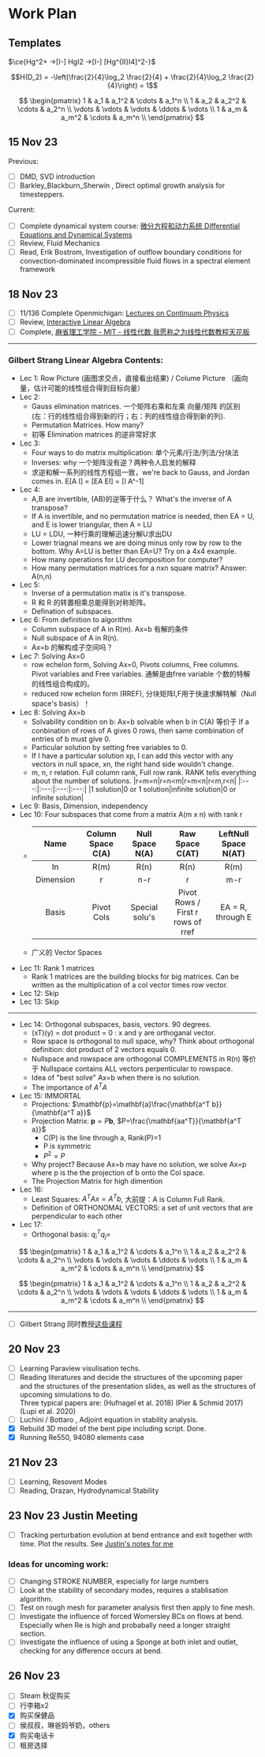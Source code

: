 # Work Plan
## Templates
$\ce{Hg^2+ ->[I-] HgI2 ->[I-] [Hg^{II}I4]^2-}$

$$H(D_2) = -\left(\frac{2}{4}\log_2 \frac{2}{4} + \frac{2}{4}\log_2 \frac{2}{4}\right) = 1$$
      
$$
  \begin{pmatrix}
  1 & a_1 & a_1^2 & \cdots & a_1^n \\
  1 & a_2 & a_2^2 & \cdots & a_2^n \\
  \vdots & \vdots & \vdots & \ddots & \vdots \\
  1 & a_m & a_m^2 & \cdots & a_m^n \\
  \end{pmatrix}
$$

## 15 Nov 23
Previous:
- [ ] DMD, SVD introduction
- [ ] Barkley_Blackburn_Sherwin , Direct optimal growth analysis for timesteppers.

Current:
- [ ] Complete dynamical system course: [微分方程和动力系统 Differential Equations and Dynamical Systems]( https://www.bilibili.com/video/BV13e411N7Vt/?p=32&share_source=copy_web&vd_source=c7625a8fd7a15d5783e3cc2650543d45)
- [ ] Review, Fluid Mechanics
- [ ] Read, Erik Bostrom, Investigation of outflow boundary conditions for convection-dominated incompressible fluid flows in a spectral element framework

## 18 Nov 23
- [ ] 11/136 Complete Openmichigan: [Lectures on Continuum Physics](https://open.umich.edu/find/open-educational-resources/engineering/lectures-continuum-physics)
- [ ] Review, [Interactive Linear Algebra](https://textbooks.math.gatech.edu/ila/index.html)
- [ ] Complete, [麻省理工学院 - MIT - 线性代数 我愿称之为线性代数教程天花板](https://www.bilibili.com/video/BV16Z4y1U7oU/?spm_id_from=333.1007.top_right_bar_window_history.content.click&vd_source=87f333e21626c3c3bbbb43b6711d2d81)
---
 ### Gilbert Strang Linear Algebra Contents:
- Lec 1: Row Picture (画图求交点，直接看出结果) / Colume Picture （画向量，估计可能的线性组合得到目标向量）
- Lec 2:
    - Gauss elimination matrices. 一个矩阵右乘和左乘 向量/矩阵 的区别 (左：行的线性组合得到新的行；右：列的线性组合得到新的列).
    - Permutation Matrices. How many?
    - 初等 Elimination matrices 的逆非常好求 
- Lec 3:
    - Four ways to do matrix multiplication: 单个元素/行法/列法/分块法
    - Inverses: why 一个矩阵没有逆？两种令人启发的解释
    - 求逆和解一系列的线性方程组一致，we're back to Gauss, and Jordan comes in. E[A I] = [EA EI] = [I A^-1]
- Lec 4:
    - A,B are invertible, (AB)的逆等于什么？ What's the inverse of A transpose?
    - If A is invertible, and no permutation matrice is needed, then EA = U, and E is lower triangular, then A = LU
    - LU = LDU, 一种行乘的理解迅速分解U求出DU
    - Lower triagnal means we are doing minus only row by row to the bottom. Why A=LU is better than EA=U? Try on a 4x4 example.
    - How many operations for LU decomposition for computer?
    - How many permutation matrices for a nxn square matrix? Answer: A(n,n)
- Lec 5:
    - Inverse of a permutation matix is it's transpose.
    - R 和 R 的转置相乘总能得到对称矩阵。
    - Defination of subspaces.
- Lec 6: From definition to algorithm
    - Column subspace of A in R(m). Ax=b 有解的条件
    - Null subspace of A in R(n).
    - Ax=b 的解构成子空间吗？
- Lec 7: Solving Ax=0
    - row echelon form, Solving Ax=0, Pivots columns, Free columns. Pivot variables and Free variables. 通解是由free variable 个数的特解的线性组合构成的。
    - reduced row echelon form (RREF), 分块矩阵I,F用于快速求解特解（Null space's basis）！
- Lec 8: Solving Ax=b
    -  Solvability condition on b: Ax=b solvable when b in C(A) 等价于 If a conbination of rows of A gives 0 rows, then same combination of entries of b must give 0.
    -  Particular solution by setting free variables to 0.
    -  If I have a particular solution xp, I can add this vector with any vectors in null space, xn, the right hand side wouldn't change.
    -  m, n, r relation. Full column rank, Full row rank. RANK tells everything about the number of solutions.
       |r=m=n|r=n<m|r=m<n|r<m,r<n|
       |:---:|:---:|:---:|:---:|
       |1 solution|0 or 1 solution|infinite solution|0 or infinite solution|
- Lec 9: Basis, Dimension, independency
- Lec 10: Four subspaces that come from a matrix A(m x n) with rank r
    - |Name     |Column Space C(A)|Null Space N(A)|Raw Space C(AT)|LeftNull Space N(AT)|
      |:---:    |:---:            |:---:          |:---:                            |:---:               |
      |In       |R(m)             |R(n)           |R(n)                             |R(m)                |
      |Dimension|r                |n-r            |r                                |m-r                 |
      |Basis    |Pivot Cols       |Special solu's |Pivot Rows / First r rows of rref|EA = R, through E   |
      
    - 广义的 Vector Spaces
 - Lec 11: Rank 1 matrices
    - Rank 1 matrices are the building blocks for big matrices. Can be written as the multiplication of a col vector times row vector.
 - Lec 12: Skip
 - Lec 13: Skip
---
- Lec 14: Orthogonal subspaces, basis, vectors. 90 degrees.
    - (xT)(y) = dot product = 0 : x and y are orthoganal vector.
    - Row space is orthogonal to null space, why? Think about orthogonal definition: dot product of 2 vectors equals 0.
    - Nullspace and rowspace are orthogonal COMPLEMENTS in R(n) 等价于 Nullspace contains ALL vectors perpenticular to rowspace.
    - Idea of "best solve" Ax=b when there is no solution.
    - The importance of $A^TA$
- Lec 15: IMMORTAL
    - Projections: $\mathbf{p}=\mathbf{a}\frac{\mathbf{a^T b}}{\mathbf{a^T a}}$
    - Projection Matrix: $\mathbf{p} = P \mathbf{b}$, $P=\frac{\mathbf{aa^T}}{\mathbf{a^T a}}$
       - C(P) is the line through a, Rank(P)=1
       - P is symmetric
       - $P^2=P$
    - Why project? Because Ax=b may have no solution, we solve Ax=p where p is the the projection of b onto the Col space.
    - The Projection Matrix for high dimention
- Lec 16:
    - Least Squares: $A^T Ax = A^T b$, 大前提：A is Column Full Rank.
    - Definition of ORTHONOMAL VECTORS: a set of unit vectors that are perpendicular to each other
- Lec 17:
    - Orthogonal basis: $q_i^T q_j=$

$$
  \begin{pmatrix}
  1 & a_1 & a_1^2 & \cdots & a_1^n \\
  1 & a_2 & a_2^2 & \cdots & a_2^n \\
  \vdots & \vdots & \vdots & \ddots & \vdots \\
  1 & a_m & a_m^2 & \cdots & a_m^n \\
  \end{pmatrix}
$$


$$
  \begin{pmatrix}
  1 & a_1 & a_1^2 & \cdots & a_1^n \\
  1 & a_2 & a_2^2 & \cdots & a_2^n \\
  \vdots & \vdots & \vdots & \ddots & \vdots \\
  1 & a_m & a_m^2 & \cdots & a_m^n \\
  \end{pmatrix}
$$       

---
- [ ] Gilbert Strang 同时教授[这些课程](https://ocw.mit.edu/search/?q=Prof.+Gilbert+Strang)
## 20 Nov 23
- [ ] Learning Paraview visulisation techs.
- [ ] Reading literatures and decide the structures of the upcoming paper and the structures of the presentation slides, as well as the structures of upcoming simulations to do.<br>
      Three typical papers are: (Hufnagel et al. 2018) (Pier & Schmid 2017) (Lupi et al. 2020)
- [ ] Luchini / Bottaro , Adjoint equation in stability analysis.
- [x] Rebuild 3D model of the bent pipe including script. Done.
- [x] Running Re550, 94080 elements case
## 21 Nov 23
- [ ] Learning, Resovent Modes
- [ ] Reading, Drazan, Hydrodynamical Stability
## 23 Nov 23 Justin Meeting
- [ ] Tracking perturbation evolution at bend entrance and exit together with time. Plot the results. See [Justin's notes for me](https://github.com/FanruiC/LinuxSetup/blob/main/workplan/Fanrui.pdf)
### Ideas for uncoming work:
- [ ] Changing STROKE NUMBER, especially for large numbers
- [ ] Look at the stability of secondary modes, requires a stablisation algorithm.
- [ ] Test on rough mesh for parameter analysis first then apply to fine mesh.
- [ ] Investigate the influence of forced Womersley BCs on flows at bend. Especially when Re is high and probabally need a longer straight section.
- [ ] Investigate the influence of using a Sponge at both inlet and outlet, checking for any difference occurs at bend.
## 26 Nov 23
- [ ] Steam 秋促购买
- [ ] 行李箱x2
- [x] 购买保健品
- [ ] 侯叔叔，琳爸妈爷奶，others
- [x] 购买电话卡
- [ ] 租房选择
